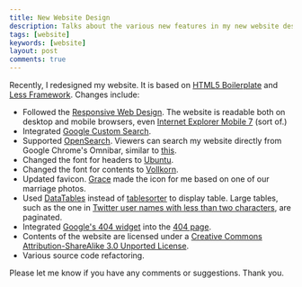 ```yaml
---
title: New Website Design
description: Talks about the various new features in my new website design
tags: [website]
keywords: [website]
layout: post
comments: true
---
```


Recently, I redesigned my website. It is based on
[HTML5 Boilerplate][2] and [Less Framework][3]. Changes include:

- Followed the [Responsive Web Design][1]. The website is readable
  both on desktop and mobile browsers, even
  [Internet Explorer Mobile 7][16] (sort of.)
- Integrated [Google Custom Search][4].
- Supported [OpenSearch][9]. Viewers can search my website directly
  from Google Chrome's Omnibar, similar to [this][10].
- Changed the font for headers to [Ubuntu][5].
- Changed the font for contents to [Vollkorn][6].
- Updated favicon. [Grace][11] made the icon for me based on one of
  our marriage photos.
- Used [DataTables][7] instead of [tablesorter][8] to display
  table. Large tables, such as the one in
  [Twitter user names with less than two characters][12], are
  paginated.
- Integrated [Google's 404 widget][13] into the [404 page][14].
- Contents of the website are licensed under a
  [Creative Commons Attribution-ShareAlike 3.0 Unported License][15].
- Various source code refactoring.

Please let me know if you have any comments or suggestions. Thank you.


[1]: http://www.alistapart.com/articles/responsive-web-design/
[2]: http://html5boilerplate.com/
[3]: http://lessframework.com/
[4]: http://www.google.com/cse/
[5]: http://font.ubuntu.com/
[6]: http://www.google.com/webfonts/family?family=Vollkorn
[7]: http://www.datatables.net/
[8]: http://tablesorter.com/
[9]: http://www.opensearch.org/
[10]: http://friendfeed.com/bgolub/5e56afb1/i-like-how-google-chrome-deals-with-opensearch
[11]: http://grace.hng.tw/
[12]: /2010/07/22/twitter-user-names-with-less-than-two-characters/
[13]: http://www.google.com/support/webmasters/bin/answer.py?answer=136085
[14]: /notfound/
[15]: http://creativecommons.org/licenses/by-sa/3.0/
[16]: http://en.wikipedia.org/wiki/Internet_Explorer_Mobile#Internet_Explorer_Mobile_7
